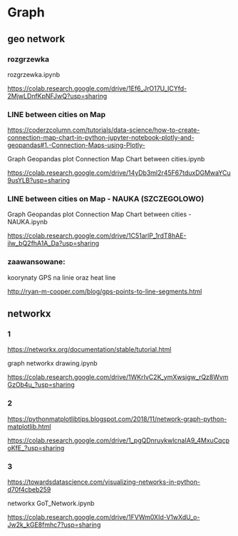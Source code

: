 # Graph


## geo network
### rozgrzewka

rozgrzewka.ipynb

https://colab.research.google.com/drive/1Ef6_JrO17U_ICYfd-2MjwLDnfKpNFJwQ?usp=sharing


###  LINE between cities on Map
https://coderzcolumn.com/tutorials/data-science/how-to-create-connection-map-chart-in-python-jupyter-notebook-plotly-and-geopandas#1.-Connection-Maps-using-Plotly-


Graph Geopandas plot Connection Map Chart between cities.ipynb

https://colab.research.google.com/drive/14yDb3ml2r45F67tduxDGMwaYCu9usYLB?usp=sharing

### LINE between cities on Map - NAUKA (SZCZEGOLOWO)
Graph Geopandas plot Connection Map Chart between cities -  NAUKA.ipynb

https://colab.research.google.com/drive/1C51arlP_1rdT8hAE-ilw_bQ2fhA1A_Da?usp=sharing


### zaawansowane:
koorynaty GPS na linie oraz heat line

http://ryan-m-cooper.com/blog/gps-points-to-line-segments.html




## networkx

### 1

https://networkx.org/documentation/stable/tutorial.html

graph networkx drawing.ipynb

https://colab.research.google.com/drive/1WKrIvC2K_ymXwsigw_rQz8WvmGzOb4u_?usp=sharing


### 2

https://pythonmatplotlibtips.blogspot.com/2018/11/network-graph-python-matplotlib.html

https://colab.research.google.com/drive/1_pgQDnruykwlcnaIA9_4MxuCqcpoKfE_?usp=sharing


### 3

https://towardsdatascience.com/visualizing-networks-in-python-d70f4cbeb259

networkx GoT_Network.ipynb

https://colab.research.google.com/drive/1FVWm0XId-V1wXdU_o-Jw2k_kGE8fmhc7?usp=sharing



